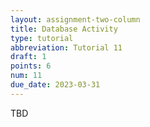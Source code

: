 ```yaml
---
layout: assignment-two-column
title: Database Activity
type: tutorial
abbreviation: Tutorial 11
draft: 1
points: 6
num: 11
due_date: 2023-03-31
---
```

TBD